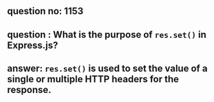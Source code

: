 
      
## question no: 1153

## question : What is the purpose of `res.set()` in Express.js?

## answer: `res.set()` is used to set the value of a single or multiple HTTP headers for the response.
      